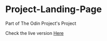 # Project-Landing-Page

Part of The Odin Project's Project

Check the live version <a href="https://yatoaki.github.io/Project-Landing-Page/">Here
